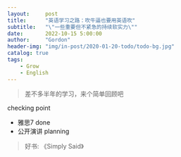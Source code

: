 ```yaml
---
layout:     post
title:      "英语学习之路：吹牛逼也要用英语吹"
subtitle:   "\"一些重要但不紧急的持续软实力\""
date:       2022-10-15 5:00:00
author:     "Gordon"
header-img: "img/in-post/2020-01-20-todo/todo-bg.jpg"
catalog: true
tags:
    - Grow
    - English
---
```



> 差不多半年的学习，来个简单回顾吧

checking point
* 雅思7 done
* 公开演讲 planning

> 好书: 《Simply Said》
